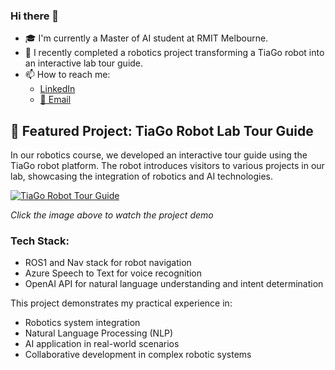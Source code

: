 ### Hi there 👋

- 🎓 I'm currently a Master of AI student at RMIT Melbourne.
- 🤖 I recently completed a robotics project transforming a TiaGo robot into an interactive lab tour guide.
- 📫 How to reach me:
  - [LinkedIn](https://www.linkedin.com/in/tnx/)
  - [📩 Email](mailto:xtruc.tt@gmail.com)

## 🚀 Featured Project: TiaGo Robot Lab Tour Guide

In our robotics course, we developed an interactive tour guide using the TiaGo robot platform. The robot introduces visitors to various projects in our lab, showcasing the integration of robotics and AI technologies.

[![TiaGo Robot Tour Guide](https://img.youtube.com/vi/ieTkyf4QxXE/0.jpg)](https://www.youtube.com/watch?v=ieTkyf4QxXE)

*Click the image above to watch the project demo*

### Tech Stack:
- ROS1 and Nav stack for robot navigation
- Azure Speech to Text for voice recognition
- OpenAI API for natural language understanding and intent determination

This project demonstrates my practical experience in:
- Robotics system integration
- Natural Language Processing (NLP)
- AI application in real-world scenarios
- Collaborative development in complex robotic systems

<!--
**xtructt/xtructt** is a ✨ *special* ✨ repository because its `README.md` (this file) appears on your GitHub profile.
-->
